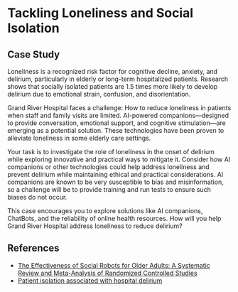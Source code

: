 # Tackling Loneliness and Social Isolation

## Case Study 

Loneliness is a recognized risk factor for cognitive decline, anxiety, and delirium, particularly in elderly or long-term hospitalized patients. Research shows that socially isolated patients are 1.5 times more likely to develop delirium due to emotional strain, confusion, and disorientation. 

Grand River Hospital faces a challenge: How to reduce loneliness in patients when staff and family visits are limited. AI-powered companions—designed to provide conversation, emotional support, and cognitive stimulation—are emerging as a potential solution. These technologies have been proven to alleviate loneliness in some elderly care settings. 

Your task is to investigate the role of loneliness in the onset of delirium while exploring innovative and practical ways to mitigate it. Consider how AI companions or other technologies could help address loneliness and prevent delirium while maintaining ethical and practical considerations. AI companions are known to be very susceptible to bias and misinformation, so a challenge will be to provide training and run tests to ensure such biases do not occur.

This case encourages you to explore solutions like AI companions, ChatBots, and the reliability of online health resources. How will you help Grand River Hospital address loneliness to reduce delirium? 

## References
* [The Effectiveness of Social Robots for Older Adults: A Systematic Review and Meta-Analysis of Randomized Controlled Studies](https://academic.oup.com/gerontologist/article/59/1/e37/5036100)
* [Patient isolation associated with hospital delirium](https://www.sciencedaily.com/releases/2011/12/111212144234.htm#:~:text=A%20new%20study%20finds%20that,were%20not%20at%20increased%20risk)
